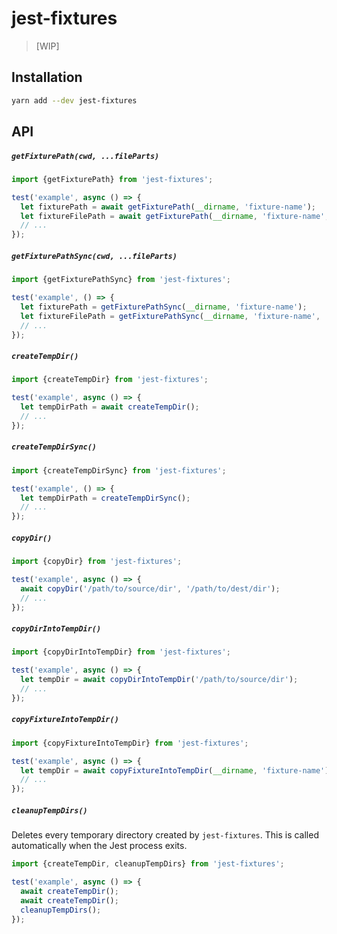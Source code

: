 # jest-fixtures

> [WIP]

## Installation

```sh
yarn add --dev jest-fixtures
```

## API

##### `getFixturePath(cwd, ...fileParts)`

```js
import {getFixturePath} from 'jest-fixtures';

test('example', async () => {
  let fixturePath = await getFixturePath(__dirname, 'fixture-name');
  let fixtureFilePath = await getFixturePath(__dirname, 'fixture-name', 'file.txt');
  // ...
});
```

##### `getFixturePathSync(cwd, ...fileParts)`

```js
import {getFixturePathSync} from 'jest-fixtures';

test('example', () => {
  let fixturePath = getFixturePathSync(__dirname, 'fixture-name');
  let fixtureFilePath = getFixturePathSync(__dirname, 'fixture-name', 'file.txt');
  // ...
});
```

##### `createTempDir()`

```js
import {createTempDir} from 'jest-fixtures';

test('example', async () => {
  let tempDirPath = await createTempDir();
  // ...
});
```

##### `createTempDirSync()`

```js
import {createTempDirSync} from 'jest-fixtures';

test('example', () => {
  let tempDirPath = createTempDirSync();
  // ...
});
```

##### `copyDir()`

```js
import {copyDir} from 'jest-fixtures';

test('example', async () => {
  await copyDir('/path/to/source/dir', '/path/to/dest/dir');
  // ...
});
```

##### `copyDirIntoTempDir()`

```js
import {copyDirIntoTempDir} from 'jest-fixtures';

test('example', async () => {
  let tempDir = await copyDirIntoTempDir('/path/to/source/dir');
  // ...
});
```

##### `copyFixtureIntoTempDir()`

```js
import {copyFixtureIntoTempDir} from 'jest-fixtures';

test('example', async () => {
  let tempDir = await copyFixtureIntoTempDir(__dirname, 'fixture-name');
  // ...
});
```

##### `cleanupTempDirs()`

Deletes every temporary directory created by `jest-fixtures`. This is called
automatically when the Jest process exits.

```js
import {createTempDir, cleanupTempDirs} from 'jest-fixtures';

test('example', async () => {
  await createTempDir();
  await createTempDir();
  cleanupTempDirs();
});
```

<!--

##### `loadFixture(fixturePath)` _[unimplemented]_

```js
import {getFixturePath, loadFixture} from 'jest-fixtures';

test('example', async () => {
  let fixturePath = await getFixturePath(__dirname, 'foo');
  let fixture = await loadFixture(fixturePath);
  // ...
});
```

##### `loadFixtureSync(fixturePath)` _[unimplemented]_

```js
import {getFixturePathSync, loadFixtureSync} from 'jest-fixtures';

test('example', () => {
  let fixturePath = getFixturePathSync(__dirname, 'foo');
  let fixture = loadFixtureSync(fixturePath);
  // ...
});
```

##### `createFsMock()` _[unimplemented]_

```js
// __mocks__/fs.js
import {createFsMock} from 'jest-fixtures';
module.exports = createFsMock();
```

##### `fsMock.__setFixture__(fixture)` _[unimplemented]_

```js
// __mocks__/fs.js
import {createFsMock} from 'jest-fixtures';
module.exports = createFsMock();
```

```js
import {getFixturePath, loadFixture} from 'jest-fixtures';
import * as fs from 'fs';

jest.mock('fs');

test('example', async () => {
  let fixturePath = await getFixturePath(__dirname, 'foo');
  let fixture = await loadFixture(fixturePath);
  fs.__setFixture__(fixture);
  // ...
});
```

-->
